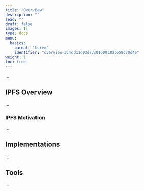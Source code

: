 ```yaml
---
title: "Overview"
description: ""
lead: ""
draft: false
images: []
type: docs
menu:
  basics:
    parent: "lorem"
    identifier: "overview-3c4cd11d03d73c01609182b559c70d4e"
weight: 1
toc: true
---
```


...

## IPFS Overview

...

### IPFS Motivation

...

## Implementations

...

## Tools

...
